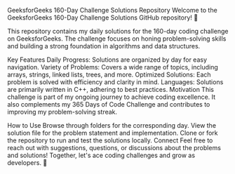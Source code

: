 GeeksforGeeks 160-Day Challenge Solutions Repository
Welcome to the GeeksforGeeks 160-Day Challenge Solutions GitHub repository! 🚀

This repository contains my daily solutions for the 160-day coding challenge on GeeksforGeeks. The challenge focuses on honing problem-solving skills and building a strong foundation in algorithms and data structures.

Key Features
Daily Progress: Solutions are organized by day for easy navigation.
Variety of Problems: Covers a wide range of topics, including arrays, strings, linked lists, trees, and more.
Optimized Solutions: Each problem is solved with efficiency and clarity in mind.
Languages: Solutions are primarily written in C++, adhering to best practices.
Motivation
This challenge is part of my ongoing journey to achieve coding excellence. It also complements my 365 Days of Code Challenge and contributes to improving my problem-solving streak.

How to Use
Browse through folders for the corresponding day.
View the solution file for the problem statement and implementation.
Clone or fork the repository to run and test the solutions locally.
Connect
Feel free to reach out with suggestions, questions, or discussions about the problems and solutions! Together, let's ace coding challenges and grow as developers. 🌟
